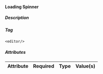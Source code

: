 #### Loading Spinner

##### Description

##### Tag
`<editor/>`

##### Attributes

| Attribute | Required | Type  | Value(s) |
| --------- | :------: | :---: | -------- |
